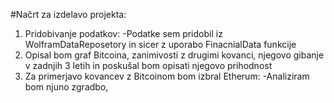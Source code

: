 #Načrt za izdelavo projekta:
1. Pridobivanje podatkov:
   -Podatke sem pridobil iz WolframDataReposetory in sicer z uporabo FinacnialData funkcije
2. Opisal bom graf Bitcoina, zanimivosti z drugimi kovanci, njegovo gibanje v zadnjih 3 letih in poskušal bom opisati njegovo prihodnost
3. Za primerjavo kovancev z Bitcoinom bom izbral Etherum:
   -Analiziram bom njuno zgradbo,
   
